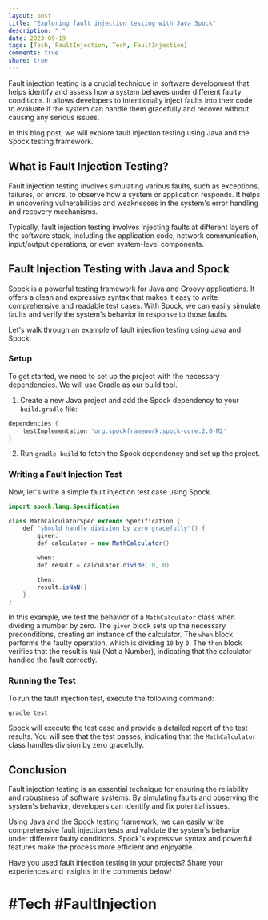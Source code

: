 ```yaml
---
layout: post
title: "Exploring fault injection testing with Java Spock"
description: " "
date: 2023-09-19
tags: [Tech, FaultInjection, Tech, FaultInjection]
comments: true
share: true
---
```


Fault injection testing is a crucial technique in software development that helps identify and assess how a system behaves under different faulty conditions. It allows developers to intentionally inject faults into their code to evaluate if the system can handle them gracefully and recover without causing any serious issues.

In this blog post, we will explore fault injection testing using Java and the Spock testing framework.

## What is Fault Injection Testing?

Fault injection testing involves simulating various faults, such as exceptions, failures, or errors, to observe how a system or application responds. It helps in uncovering vulnerabilities and weaknesses in the system's error handling and recovery mechanisms.

Typically, fault injection testing involves injecting faults at different layers of the software stack, including the application code, network communication, input/output operations, or even system-level components.

## Fault Injection Testing with Java and Spock

Spock is a powerful testing framework for Java and Groovy applications. It offers a clean and expressive syntax that makes it easy to write comprehensive and readable test cases. With Spock, we can easily simulate faults and verify the system's behavior in response to those faults.

Let's walk through an example of fault injection testing using Java and Spock.

### Setup

To get started, we need to set up the project with the necessary dependencies. We will use Gradle as our build tool.

1. Create a new Java project and add the Spock dependency to your `build.gradle` file:

```groovy
dependencies {
    testImplementation 'org.spockframework:spock-core:2.0-M2'
}
```

2. Run `gradle build` to fetch the Spock dependency and set up the project.

### Writing a Fault Injection Test

Now, let's write a simple fault injection test case using Spock.

```java
import spock.lang.Specification

class MathCalculatorSpec extends Specification {
    def "should handle division by zero gracefully"() {
        given:
        def calculator = new MathCalculator()

        when:
        def result = calculator.divide(10, 0)

        then:
        result.isNaN()
    }
}
```

In this example, we test the behavior of a `MathCalculator` class when dividing a number by zero. The `given` block sets up the necessary preconditions, creating an instance of the calculator. The `when` block performs the faulty operation, which is dividing `10` by `0`. The `then` block verifies that the result is `NaN` (Not a Number), indicating that the calculator handled the fault correctly.

### Running the Test

To run the fault injection test, execute the following command:

```shell
gradle test
```

Spock will execute the test case and provide a detailed report of the test results. You will see that the test passes, indicating that the `MathCalculator` class handles division by zero gracefully.

## Conclusion

Fault injection testing is an essential technique for ensuring the reliability and robustness of software systems. By simulating faults and observing the system's behavior, developers can identify and fix potential issues.

Using Java and the Spock testing framework, we can easily write comprehensive fault injection tests and validate the system's behavior under different faulty conditions. Spock's expressive syntax and powerful features make the process more efficient and enjoyable.

Have you used fault injection testing in your projects? Share your experiences and insights in the comments below!

# #Tech #FaultInjection
